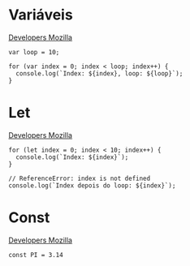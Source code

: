 # Variáveis 
[Developers Mozilla](https://developer.mozilla.org/pt-BR/docs/Web/JavaScript/Reference/Statements/var)
```
var loop = 10;

for (var index = 0; index < loop; index++) {
  console.log(`Index: ${index}, loop: ${loop}`);
}
```

# Let
[Developers Mozilla](https://developer.mozilla.org/pt-BR/docs/Web/JavaScript/Reference/Statements/let)
```
for (let index = 0; index < 10; index++) {
  console.log(`Index: ${index}`);
}

// ReferenceError: index is not defined
console.log(`Index depois do loop: ${index}`);
```

# Const
[Developers Mozilla](https://developer.mozilla.org/pt-BR/docs/Web/JavaScript/Reference/Statements/const)

```
const PI = 3.14
```